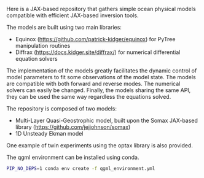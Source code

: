 Here is a JAX-based repository that gathers simple ocean physical models compatible with efficient JAX-based inversion tools. 

The models are built using two main libraries:
  - Equinox (https://github.com/patrick-kidger/equinox) for PyTree manipulation routines
  - Diffrax (https://docs.kidger.site/diffrax/) for numerical differential equation solvers

The implementation of the models greatly facilitates the dynamic control of model parameters to fit some observations of the model state. The models are compatible with both forward and reverse modes. The numerical solvers can easily be changed. Finally, the models sharing the same API, they can be used the same way regardless the equations solved.

The repository is composed of two models:
  - Multi-Layer Quasi-Geostrophic model, built upon the Somax JAX-based library (https://github.com/jejjohnson/somax)
  - 1D Unsteady Ekman model

One example of twin experiments using the optax library is also provided. 

The qgml environment can be installed using conda.

```bash
PIP_NO_DEPS=1 conda env create -f qgml_environment.yml
```
